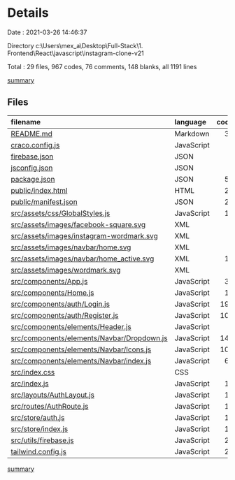 # Details

Date : 2021-03-26 14:46:37

Directory c:\Users\mex_a\Desktop\Full-Stack\1. Frontend\React\javascript\instagram-clone-v21

Total : 29 files,  967 codes, 76 comments, 148 blanks, all 1191 lines

[summary](results.md)

## Files
| filename | language | code | comment | blank | total |
| :--- | :--- | ---: | ---: | ---: | ---: |
| [README.md](/README.md) | Markdown | 38 | 0 | 33 | 71 |
| [craco.config.js](/craco.config.js) | JavaScript | 7 | 0 | 1 | 8 |
| [firebase.json](/firebase.json) | JSON | 4 | 9 | 0 | 13 |
| [jsconfig.json](/jsconfig.json) | JSON | 7 | 0 | 1 | 8 |
| [package.json](/package.json) | JSON | 55 | 0 | 1 | 56 |
| [public/index.html](/public/index.html) | HTML | 20 | 23 | 1 | 44 |
| [public/manifest.json](/public/manifest.json) | JSON | 25 | 0 | 1 | 26 |
| [src/assets/css/GlobalStyles.js](/src/assets/css/GlobalStyles.js) | JavaScript | 19 | 0 | 3 | 22 |
| [src/assets/images/facebook-square.svg](/src/assets/images/facebook-square.svg) | XML | 1 | 0 | 0 | 1 |
| [src/assets/images/instagram-wordmark.svg](/src/assets/images/instagram-wordmark.svg) | XML | 1 | 0 | 0 | 1 |
| [src/assets/images/navbar/home.svg](/src/assets/images/navbar/home.svg) | XML | 1 | 0 | 0 | 1 |
| [src/assets/images/navbar/home_active.svg](/src/assets/images/navbar/home_active.svg) | XML | 10 | 0 | 0 | 10 |
| [src/assets/images/wordmark.svg](/src/assets/images/wordmark.svg) | XML | 1 | 0 | 0 | 1 |
| [src/components/App.js](/src/components/App.js) | JavaScript | 34 | 4 | 6 | 44 |
| [src/components/Home.js](/src/components/Home.js) | JavaScript | 11 | 0 | 3 | 14 |
| [src/components/auth/Login.js](/src/components/auth/Login.js) | JavaScript | 190 | 18 | 28 | 236 |
| [src/components/auth/Register.js](/src/components/auth/Register.js) | JavaScript | 107 | 5 | 15 | 127 |
| [src/components/elements/Header.js](/src/components/elements/Header.js) | JavaScript | 9 | 0 | 2 | 11 |
| [src/components/elements/Navbar/Dropdown.js](/src/components/elements/Navbar/Dropdown.js) | JavaScript | 149 | 4 | 14 | 167 |
| [src/components/elements/Navbar/Icons.js](/src/components/elements/Navbar/Icons.js) | JavaScript | 105 | 0 | 5 | 110 |
| [src/components/elements/Navbar/index.js](/src/components/elements/Navbar/index.js) | JavaScript | 61 | 5 | 10 | 76 |
| [src/index.css](/src/index.css) | CSS | 4 | 1 | 1 | 6 |
| [src/index.js](/src/index.js) | JavaScript | 16 | 4 | 5 | 25 |
| [src/layouts/AuthLayout.js](/src/layouts/AuthLayout.js) | JavaScript | 10 | 0 | 3 | 13 |
| [src/routes/AuthRoute.js](/src/routes/AuthRoute.js) | JavaScript | 14 | 2 | 3 | 19 |
| [src/store/auth.js](/src/store/auth.js) | JavaScript | 13 | 1 | 2 | 16 |
| [src/store/index.js](/src/store/index.js) | JavaScript | 15 | 0 | 4 | 19 |
| [src/utils/firebase.js](/src/utils/firebase.js) | JavaScript | 20 | 0 | 5 | 25 |
| [tailwind.config.js](/tailwind.config.js) | JavaScript | 20 | 0 | 1 | 21 |

[summary](results.md)